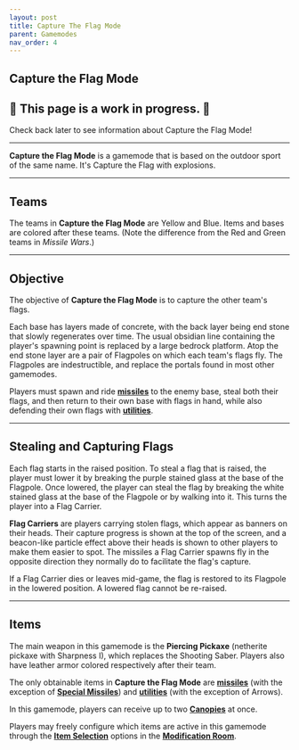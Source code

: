 ```yaml
---
layout: post
title: Capture The Flag Mode
parent: Gamemodes
nav_order: 4
---
```

**Capture the Flag Mode**
---

## 🚧 This page is a **work in progress**. 🚧

Check back later to see information about Capture the Flag Mode!

---
**Capture the Flag Mode** is a gamemode that is based on the outdoor sport of the same name. It's Capture the Flag with explosions.

---
## Teams
The teams in **Capture the Flag Mode** are Yellow and Blue. Items and bases are colored after these teams. (Note the difference from the Red and Green teams in *Missile Wars*.)

---
## Objective
The objective of **Capture the Flag Mode** is to capture the other team's flags.

Each base has layers made of concrete, with the back layer being end stone that slowly regenerates over time. The usual obsidian line containing the player's spawning point is replaced by a large bedrock platform. Atop the end stone layer are a pair of Flagpoles on which each team's flags fly. The Flagpoles are indestructible, and replace the portals found in most other gamemodes.

Players must spawn and ride **[missiles](https://zeroniaserver.github.io/RocketRidersWiki/missiles)** to the enemy base, steal both their flags, and then return to their own base with flags in hand, while also defending their own flags with **[utilities](https://zeroniaserver.github.io/RocketRidersWiki/utilities)**.

---
## Stealing and Capturing Flags

Each flag starts in the raised position. To steal a flag that is raised, the player must lower it by breaking the purple stained glass at the base of the Flagpole. Once lowered, the player can steal the flag by breaking the white stained glass at the base of the Flagpole or by walking into it. This turns the player into a Flag Carrier.

**Flag Carriers** are players carrying stolen flags, which appear as banners on their heads. Their capture progress is shown at the top of the screen, and a beacon-like particle effect above their heads is shown to other players to make them easier to spot. The missiles a Flag Carrier spawns fly in the opposite direction they normally do to facilitate the flag's capture.

If a Flag Carrier dies or leaves mid-game, the flag is restored to its Flagpole in the lowered position. A lowered flag cannot be re-raised.

---
## Items
The main weapon in this gamemode is the **Piercing Pickaxe** (netherite pickaxe with Sharpness I), which replaces the Shooting Saber. Players also have leather armor colored respectively after their team.

The only obtainable items in **Capture the Flag Mode** are **[missiles](https://zeroniaserver.github.io/RocketRidersWiki/missiles)** (with the exception of **[Special Missiles](https://zeroniaserver.github.io/RocketRidersWiki/missiles/special_missiles)**) and **[utilities](https://zeroniaserver.github.io/RocketRidersWiki/utilities)** (with the exception of Arrows).

In this gamemode, players can receive up to two **[Canopies](https://zeroniaserver.github.io/RocketRidersWiki/utilities/canopy)** at once.

Players may freely configure which items are active in this gamemode through the **[Item Selection](https://zeroniaserver.github.io/RocketRidersWiki/modification_room/item_selection)** options in the **[Modification Room](https://zeroniaserver.github.io/RocketRidersWiki/modification_room/)**.
